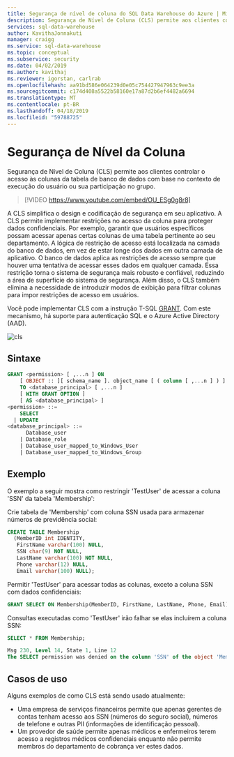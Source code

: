 ```yaml
---
title: Segurança de nível de coluna do SQL Data Warehouse do Azure | Microsoft Docs
description: Segurança de Nível de Coluna (CLS) permite aos clientes controlar o acesso às colunas da tabela de banco de dados com base no contexto de execução do usuário ou sua participação no grupo. A CLS simplifica o design e codificação de segurança em seu aplicativo. A CLS permite implementar restrições de acesso à linha de dados.
services: sql-data-warehouse
author: KavithaJonnakuti
manager: craigg
ms.service: sql-data-warehouse
ms.topic: conceptual
ms.subservice: security
ms.date: 04/02/2019
ms.author: kavithaj
ms.reviewer: igorstan, carlrab
ms.openlocfilehash: aa91bd586e064239d0e05c754427947963c9ee3a
ms.sourcegitcommit: c174d408a5522b58160e17a87d2b6ef4482a6694
ms.translationtype: MT
ms.contentlocale: pt-BR
ms.lasthandoff: 04/18/2019
ms.locfileid: "59788725"
---
```

# <a name="column-level-security"></a>Segurança de Nível da Coluna
Segurança de Nível de Coluna (CLS) permite aos clientes controlar o acesso às colunas da tabela de banco de dados com base no contexto de execução do usuário ou sua participação no grupo.

> [!VIDEO https://www.youtube.com/embed/OU_ESg0g8r8]

A CLS simplifica o design e codificação de segurança em seu aplicativo. A CLS permite implementar restrições no acesso da coluna para proteger dados confidenciais. Por exemplo, garantir que usuários específicos possam acessar apenas certas colunas de uma tabela pertinente ao seu departamento. A lógica de restrição de acesso está localizada na camada do banco de dados, em vez de estar longe dos dados em outra camada de aplicativo. O banco de dados aplica as restrições de acesso sempre que houver uma tentativa de acessar esses dados em qualquer camada. Essa restrição torna o sistema de segurança mais robusto e confiável, reduzindo a área de superfície do sistema de segurança. Além disso, o CLS também elimina a necessidade de introduzir modos de exibição para filtrar colunas para impor restrições de acesso em usuários.

Você pode implementar CLS com a instrução T-SQL [GRANT](https://docs.microsoft.com/sql/t-sql/statements/grant-transact-sql). Com este mecanismo, há suporte para autenticação SQL e o Azure Active Directory (AAD).

![cls](./media/column-level-security/cls.png)

## <a name="syntax"></a>Sintaxe

```sql
GRANT <permission> [ ,...n ] ON
    [ OBJECT :: ][ schema_name ]. object_name [ ( column [ ,...n ] ) ]
    TO <database_principal> [ ,...n ]
    [ WITH GRANT OPTION ]
    [ AS <database_principal> ]
<permission> ::=
    SELECT
  | UPDATE
<database_principal> ::=
      Database_user
    | Database_role
    | Database_user_mapped_to_Windows_User
    | Database_user_mapped_to_Windows_Group
```

## <a name="example"></a>Exemplo
O exemplo a seguir mostra como restringir 'TestUser' de acessar a coluna 'SSN' da tabela 'Membership':

Crie tabela de 'Membership' com coluna SSN usada para armazenar números de previdência social:

```sql
CREATE TABLE Membership
  (MemberID int IDENTITY,
   FirstName varchar(100) NULL,
   SSN char(9) NOT NULL,
   LastName varchar(100) NOT NULL,
   Phone varchar(12) NULL,
   Email varchar(100) NULL);
```

Permitir 'TestUser' para acessar todas as colunas, exceto a coluna SSN com dados confidenciais:

```sql
GRANT SELECT ON Membership(MemberID, FirstName, LastName, Phone, Email) TO TestUser;
```

Consultas executadas como 'TestUser' irão falhar se elas incluírem a coluna SSN:

```sql
SELECT * FROM Membership;

Msg 230, Level 14, State 1, Line 12
The SELECT permission was denied on the column 'SSN' of the object 'Membership', database 'CLS_TestDW', schema 'dbo'.
```

## <a name="use-cases"></a>Casos de uso
Alguns exemplos de como CLS está sendo usado atualmente:
- Uma empresa de serviços financeiros permite que apenas gerentes de contas tenham acesso aos SSN (números do seguro social), números de telefone e outras PII (informações de identificação pessoal).
- Um provedor de saúde permite apenas médicos e enfermeiros terem acesso a registros médicos confidenciais enquanto não permite membros do departamento de cobrança ver estes dados.

